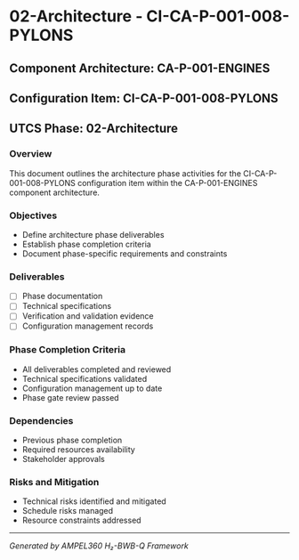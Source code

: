 # 02-Architecture - CI-CA-P-001-008-PYLONS

## Component Architecture: CA-P-001-ENGINES
## Configuration Item: CI-CA-P-001-008-PYLONS
## UTCS Phase: 02-Architecture

### Overview
This document outlines the architecture phase activities for the CI-CA-P-001-008-PYLONS configuration item within the CA-P-001-ENGINES component architecture.

### Objectives
- Define architecture phase deliverables
- Establish phase completion criteria
- Document phase-specific requirements and constraints

### Deliverables
- [ ] Phase documentation
- [ ] Technical specifications
- [ ] Verification and validation evidence
- [ ] Configuration management records

### Phase Completion Criteria
- All deliverables completed and reviewed
- Technical specifications validated
- Configuration management up to date
- Phase gate review passed

### Dependencies
- Previous phase completion
- Required resources availability
- Stakeholder approvals

### Risks and Mitigation
- Technical risks identified and mitigated
- Schedule risks managed
- Resource constraints addressed

---
*Generated by AMPEL360 H₂-BWB-Q Framework*
